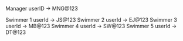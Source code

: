 Manager userID -> MNG@123

Swimmer 1 userId ->  JS@123
Swimmer 2 userId ->  EJ@123
Swimmer 3 userId ->  MB@123
Swimmer 4 userId ->  SW@123
Swimmer 5 userId ->  DT@123
